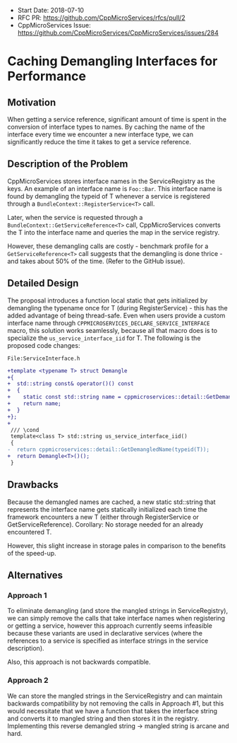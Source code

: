 - Start Date: 2018-07-10
- RFC PR: https://github.com/CppMicroServices/rfcs/pull/2
- CppMicroServices Issue: https://github.com/CppMicroServices/CppMicroServices/issues/284

# Caching Demangling Interfaces for Performance

## Motivation

When getting a service reference, significant amount of time is spent
in the conversion of interface types to names. By caching the name
of the interface every time we encounter a new interface type, we can
significantly reduce the time it takes to get a service reference.

## Description of the Problem

CppMicroServices stores interface names in the ServiceRegistry as the keys. An example of an interface name is `Foo::Bar`. This interface name is found by demangling the typeid of T whenever a service is registered through a `BundleContext::RegisterService<T>` call.

Later, when the service is requested through a `BundleContext::GetServiceReference<T>` call, CppMicroServices converts the T into the interface name and queries the map in the service registry.

However, these demangling calls are costly - benchmark profile for a `GetServiceReference<T>` call suggests that the demangling is done thrice - and takes about 50% of the time. (Refer to the GitHub issue).

## Detailed Design

The proposal introduces a function local static that gets initialized by demangling the typename once for T (during RegisterService<T>) - this has the added advantage of being thread-safe. Even when users provide a custom interface name through `CPPMICROSERVICES_DECLARE_SERVICE_INTERFACE` macro, this solution works seamlessly, because all that macro does is to specialize the `us_service_interface_iid` for T. The following is the proposed code changes:

`File:ServiceInterface.h`

```diff
+template <typename T> struct Demangle
+{
+  std::string const& operator()() const
+  {
+    static const std::string name = cppmicroservices::detail::GetDemangledName(typeid(T));
+    return name;
+  }
+};
+
 /// \cond
 template<class T> std::string us_service_interface_iid()
 {
-  return cppmicroservices::detail::GetDemangledName(typeid(T));
+  return Demangle<T>()();
 }
```

## Drawbacks

Because the demangled names are cached, a new static std::string that represents the interface name gets statically initialized each time the framework encounters a new T (either through RegisterService<T> or GetServiceReference<T>). Corollary: No storage needed for an already encountered T.

However, this slight increase in storage pales in comparison to the benefits of the speed-up. 

## Alternatives

### Approach 1

To eliminate demangling (and store the mangled strings in ServiceRegistry), we can simply remove the calls that take interface names when registering or getting a service, however this approach currently seems infeasible because these variants are used in declarative services (where the references to a service is specified as interface strings in the service description). 

Also, this approach is not backwards compatible.

### Approach 2

We can store the mangled strings in the ServiceRegistry and can maintain backwards compatibility by not removing the calls in Approach #1, but this would necessitate that we have a function that takes the interface string and converts it to mangled string and then stores it in the registry. Implementing this reverse demangled string -> mangled string is arcane and hard.
